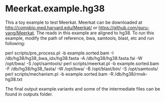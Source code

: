 # Meerkat.example.hg38

This a toy example to test Meerkat. Meerkat can be downloaded at http://compbio.med.harvard.edu/Meerkat/ or https://github.com/guru-yang/Meerkat. The reads in this example are aligned to hg38. To run this example, modify the path of reference, bwa, samtools, blast, etc and run following:

perl scripts/pre_process.pl -b example.sorted.bam -I /db/hg38/hg38_bwa_idx/hg38.fasta -A /db/hg38/hg38.fasta.fai -W /opt/bwa/ -S /opt/samtools/
perl scripts/meerkat.pl -b example.sorted.bam -F /db/hg38/hg38_fasta/ -W /opt/bwa/ -B /opt/blast/bin/ -S /opt/samtools/
perl scripts/mechanism.pl -b example.sorted.bam -R /db/hg38/rmsk-hg38.txt

The final output example.variants and some of the intermediate files can be found in outputs folder.
